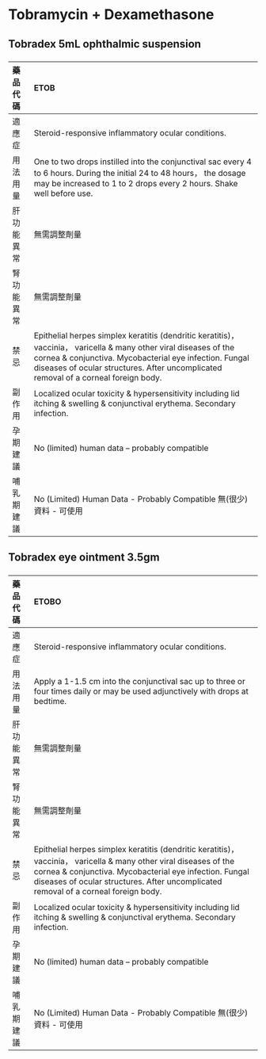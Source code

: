 # Tobramycin + Dexamethasone

## Tobradex 5mL ophthalmic suspension

##### 

| 藥品代碼   | ETOB                                                                                                                                                                                                                                                                |
|:-----------|:--------------------------------------------------------------------------------------------------------------------------------------------------------------------------------------------------------------------------------------------------------------------|
| 適應症     | Steroid-responsive inflammatory ocular conditions.                                                                                                                                                                                                                  |
| 用法用量   | One to two drops instilled into the conjunctival sac every 4 to 6 hours. During the initial 24 to 48 hours， the dosage may be increased to 1 to 2 drops every 2 hours. Shake well before use.                                                                      |
| 肝功能異常 | 無需調整劑量                                                                                                                                                                                                                                                        |
| 腎功能異常 | 無需調整劑量                                                                                                                                                                                                                                                        |
| 禁忌       | Epithelial herpes simplex keratitis (dendritic keratitis)， vaccinia， varicella & many other viral diseases of the cornea & conjunctiva. Mycobacterial eye infection. Fungal diseases of ocular structures. After uncomplicated removal of a corneal foreign body. |
| 副作用     | Localized ocular toxicity & hypersensitivity including lid itching & swelling & conjunctival erythema. Secondary infection.                                                                                                                                         |
| 孕期建議   | No (limited) human data – probably compatible                                                                                                                                                                                                                       |
| 哺乳期建議 | No (Limited) Human Data - Probably Compatible 無(很少)資料 - 可使用                                                                                                                                                                                                 |

## Tobradex eye ointment 3.5gm

##### 

| 藥品代碼   | ETOBO                                                                                                                                                                                                                                                               |
|:-----------|:--------------------------------------------------------------------------------------------------------------------------------------------------------------------------------------------------------------------------------------------------------------------|
| 適應症     | Steroid-responsive inflammatory ocular conditions.                                                                                                                                                                                                                  |
| 用法用量   | Apply a 1-1.5 cm into the conjunctival sac up to three or four times daily or may be used adjunctively with drops at bedtime.                                                                                                                                       |
| 肝功能異常 | 無需調整劑量                                                                                                                                                                                                                                                        |
| 腎功能異常 | 無需調整劑量                                                                                                                                                                                                                                                        |
| 禁忌       | Epithelial herpes simplex keratitis (dendritic keratitis)， vaccinia， varicella & many other viral diseases of the cornea & conjunctiva. Mycobacterial eye infection. Fungal diseases of ocular structures. After uncomplicated removal of a corneal foreign body. |
| 副作用     | Localized ocular toxicity & hypersensitivity including lid itching & swelling & conjunctival erythema. Secondary infection.                                                                                                                                         |
| 孕期建議   | No (limited) human data – probably compatible                                                                                                                                                                                                                       |
| 哺乳期建議 | No (Limited) Human Data - Probably Compatible 無(很少)資料 - 可使用                                                                                                                                                                                                 |

